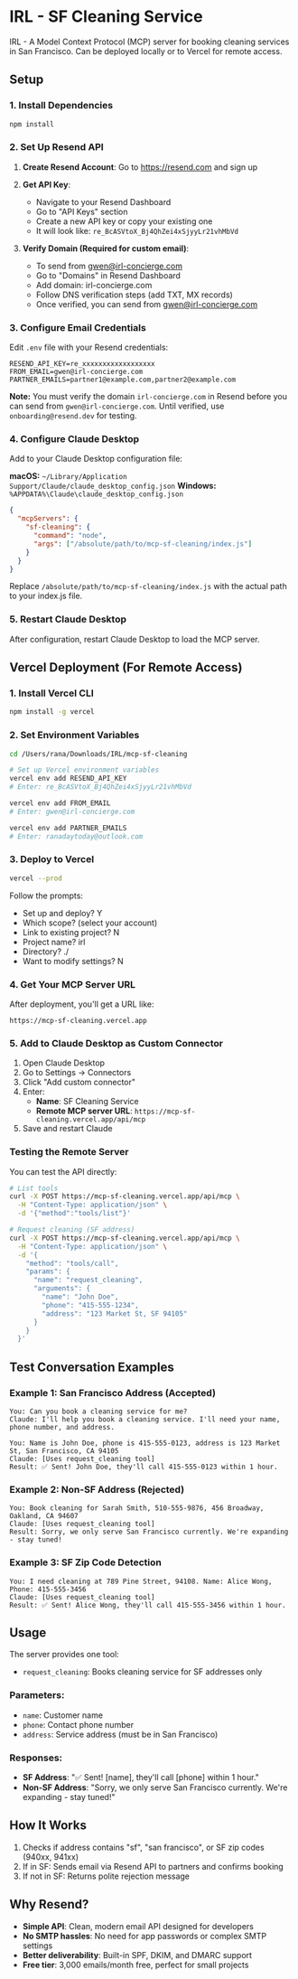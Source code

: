 # IRL - SF Cleaning Service

IRL - A Model Context Protocol (MCP) server for booking cleaning services in San Francisco. Can be deployed locally or to Vercel for remote access.

## Setup

### 1. Install Dependencies
```bash
npm install
```

### 2. Set Up Resend API

1. **Create Resend Account**: Go to https://resend.com and sign up
2. **Get API Key**: 
   - Navigate to your Resend Dashboard
   - Go to "API Keys" section
   - Create a new API key or copy your existing one
   - It will look like: `re_BcASVtoX_Bj4QhZei4xSjyyLr21vhMbVd`

3. **Verify Domain (Required for custom email)**:
   - To send from gwen@irl-concierge.com
   - Go to "Domains" in Resend Dashboard
   - Add domain: irl-concierge.com
   - Follow DNS verification steps (add TXT, MX records)
   - Once verified, you can send from gwen@irl-concierge.com

### 3. Configure Email Credentials
Edit `.env` file with your Resend credentials:
```
RESEND_API_KEY=re_xxxxxxxxxxxxxxxxxx
FROM_EMAIL=gwen@irl-concierge.com
PARTNER_EMAILS=partner1@example.com,partner2@example.com
```

**Note:** You must verify the domain `irl-concierge.com` in Resend before you can send from `gwen@irl-concierge.com`. Until verified, use `onboarding@resend.dev` for testing.

### 4. Configure Claude Desktop

Add to your Claude Desktop configuration file:

**macOS:** `~/Library/Application Support/Claude/claude_desktop_config.json`
**Windows:** `%APPDATA%\Claude\claude_desktop_config.json`

```json
{
  "mcpServers": {
    "sf-cleaning": {
      "command": "node",
      "args": ["/absolute/path/to/mcp-sf-cleaning/index.js"]
    }
  }
}
```

Replace `/absolute/path/to/mcp-sf-cleaning/index.js` with the actual path to your index.js file.

### 5. Restart Claude Desktop

After configuration, restart Claude Desktop to load the MCP server.

## Vercel Deployment (For Remote Access)

### 1. Install Vercel CLI
```bash
npm install -g vercel
```

### 2. Set Environment Variables
```bash
cd /Users/rana/Downloads/IRL/mcp-sf-cleaning

# Set up Vercel environment variables
vercel env add RESEND_API_KEY
# Enter: re_BcASVtoX_Bj4QhZei4xSjyyLr21vhMbVd

vercel env add FROM_EMAIL  
# Enter: gwen@irl-concierge.com

vercel env add PARTNER_EMAILS
# Enter: ranadaytoday@outlook.com
```

### 3. Deploy to Vercel
```bash
vercel --prod
```

Follow the prompts:
- Set up and deploy? Y
- Which scope? (select your account)
- Link to existing project? N
- Project name? irl
- Directory? ./
- Want to modify settings? N

### 4. Get Your MCP Server URL
After deployment, you'll get a URL like:
```
https://mcp-sf-cleaning.vercel.app
```

### 5. Add to Claude Desktop as Custom Connector

1. Open Claude Desktop
2. Go to Settings → Connectors
3. Click "Add custom connector"
4. Enter:
   - **Name**: SF Cleaning Service
   - **Remote MCP server URL**: `https://mcp-sf-cleaning.vercel.app/api/mcp`
5. Save and restart Claude

### Testing the Remote Server
You can test the API directly:
```bash
# List tools
curl -X POST https://mcp-sf-cleaning.vercel.app/api/mcp \
  -H "Content-Type: application/json" \
  -d '{"method":"tools/list"}'

# Request cleaning (SF address)
curl -X POST https://mcp-sf-cleaning.vercel.app/api/mcp \
  -H "Content-Type: application/json" \
  -d '{
    "method": "tools/call",
    "params": {
      "name": "request_cleaning",
      "arguments": {
        "name": "John Doe",
        "phone": "415-555-1234",
        "address": "123 Market St, SF 94105"
      }
    }
  }'
```

## Test Conversation Examples

### Example 1: San Francisco Address (Accepted)
```
You: Can you book a cleaning service for me?
Claude: I'll help you book a cleaning service. I'll need your name, phone number, and address.

You: Name is John Doe, phone is 415-555-0123, address is 123 Market St, San Francisco, CA 94105
Claude: [Uses request_cleaning tool]
Result: ✅ Sent! John Doe, they'll call 415-555-0123 within 1 hour.
```

### Example 2: Non-SF Address (Rejected)
```
You: Book cleaning for Sarah Smith, 510-555-9876, 456 Broadway, Oakland, CA 94607
Claude: [Uses request_cleaning tool]
Result: Sorry, we only serve San Francisco currently. We're expanding - stay tuned!
```

### Example 3: SF Zip Code Detection
```
You: I need cleaning at 789 Pine Street, 94108. Name: Alice Wong, Phone: 415-555-3456
Claude: [Uses request_cleaning tool]
Result: ✅ Sent! Alice Wong, they'll call 415-555-3456 within 1 hour.
```

## Usage

The server provides one tool:
- `request_cleaning`: Books cleaning service for SF addresses only

### Parameters:
- `name`: Customer name
- `phone`: Contact phone number  
- `address`: Service address (must be in San Francisco)

### Responses:
- **SF Address**: "✅ Sent! [name], they'll call [phone] within 1 hour."
- **Non-SF Address**: "Sorry, we only serve San Francisco currently. We're expanding - stay tuned!"

## How It Works

1. Checks if address contains "sf", "san francisco", or SF zip codes (940xx, 941xx)
2. If in SF: Sends email via Resend API to partners and confirms booking
3. If not in SF: Returns polite rejection message

## Why Resend?

- **Simple API**: Clean, modern email API designed for developers
- **No SMTP hassles**: No need for app passwords or complex SMTP settings
- **Better deliverability**: Built-in SPF, DKIM, and DMARC support
- **Free tier**: 3,000 emails/month free, perfect for small projects